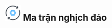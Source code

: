 # ![icons8-sync_settings.png](https://raw.githubusercontent.com/Zenfection/Image/master/2021/03/30-23-31-11-icons8-sync_settings.png) Ma trận nghịch đảo


